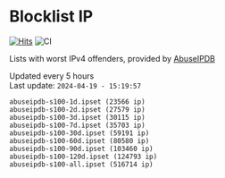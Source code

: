 # Blocklist IP

[![Hits](https://hits.seeyoufarm.com/api/count/incr/badge.svg?url=https%3A%2F%2Fgithub.com%2Fborestad%2Fblocklist-ip%2F&count_bg=%2379C83D&title_bg=%23555555&icon=&icon_color=%23E7E7E7&title=hits&edge_flat=false)](https://hits.seeyoufarm.com)  ![CI](https://img.shields.io/github/workflow/status/borestad/blocklist-ip/CI?style=flat-square)

Lists with worst IPv4 offenders, provided by [AbuseIPDB](https://www.abuseipdb.com/)

<!-- FOOTER-PLACEHOLDER -->
Updated every 5 hours<br>
Last update: `2024-04-19 - 15:19:57`
```
abuseipdb-s100-1d.ipset (23566 ip)
abuseipdb-s100-2d.ipset (27579 ip)
abuseipdb-s100-3d.ipset (30115 ip)
abuseipdb-s100-7d.ipset (35703 ip)
abuseipdb-s100-30d.ipset (59191 ip)
abuseipdb-s100-60d.ipset (80580 ip)
abuseipdb-s100-90d.ipset (103460 ip)
abuseipdb-s100-120d.ipset (124793 ip)
abuseipdb-s100-all.ipset (516714 ip)
```
